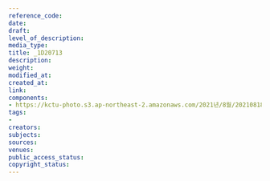 ```yaml
---
reference_code: 
date: 
draft: 
level_of_description: 
media_type: 
title: _1D20713
description: 
weight: 
modified_at: 
created_at: 
link: 
components:
- https://kctu-photo.s3.ap-northeast-2.amazonaws.com/2021년/8월/20210818_경찰+양경수+위원장+구속영장+통보+방문/_1D20713.jpg
tags:
- 
creators: 
subjects: 
sources: 
venues: 
public_access_status: 
copyright_status: 
---
```

